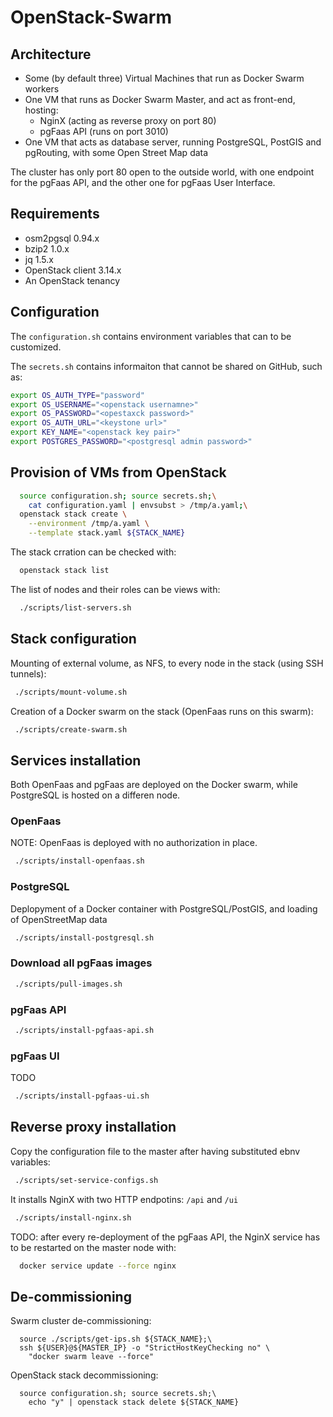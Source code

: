 # OpenStack-Swarm

## Architecture

* Some (by default three) Virtual Machines that run as Docker Swarm workers  
* One VM that runs as Docker Swarm Master, and act as front-end, hosting:
  * NginX (acting as reverse proxy on port 80)
  * pgFaas API (runs on port 3010)
* One VM that acts as database server, running PostgreSQL, PostGIS and pgRouting, with some Open Street Map data

The cluster has only port 80 open to the outside world, with one endpoint for the pgFaas API, and the other one for pgFaas User Interface.   


## Requirements

* osm2pgsql 0.94.x
* bzip2 1.0.x
* jq 1.5.x
* OpenStack client 3.14.x
* An OpenStack tenancy


## Configuration 

The `configuration.sh` contains environment variables that can to be customized. 
 
The `secrets.sh` contains informaiton that cannot be shared on GitHub, such as:
```bash
export OS_AUTH_TYPE="password"
export OS_USERNAME="<openstack usernamne>"
export OS_PASSWORD="<opestaxck password>"
export OS_AUTH_URL="<keystone url>"
export KEY_NAME="<openstack key pair>"
export POSTGRES_PASSWORD="<postgresql admin password>"
```


## Provision of VMs from OpenStack 

```bash
  source configuration.sh; source secrets.sh;\
    cat configuration.yaml | envsubst > /tmp/a.yaml;\
  openstack stack create \
    --environment /tmp/a.yaml \
    --template stack.yaml ${STACK_NAME}
```

The stack crration can be checked with:
```bash
  openstack stack list
```

The list of nodes and their roles can be views with: 
```bash
  ./scripts/list-servers.sh
```


## Stack configuration 

Mounting of external volume, as NFS, to every node in the stack (using SSH tunnels):
```bash
 ./scripts/mount-volume.sh 
```

Creation of a Docker swarm on the stack (OpenFaas runs on this swarm):
```bash
 ./scripts/create-swarm.sh
```


## Services installation 

Both OpenFaas and pgFaas are deployed on the Docker swarm, while PostgreSQL is
hosted on a differen node.

### OpenFaas

NOTE: OpenFaas is deployed with no authorization in place.
```bash
 ./scripts/install-openfaas.sh
```

    
### PostgreSQL
 
Deplopyment of a Docker container with PostgreSQL/PostGIS, and loading of OpenStreetMap data
```bash
 ./scripts/install-postgresql.sh
```


### Download all pgFaas images

```bash
 ./scripts/pull-images.sh
```


### pgFaas API

```bash
 ./scripts/install-pgfaas-api.sh
```


### pgFaas UI

TODO
```bash
 ./scripts/install-pgfaas-ui.sh
```


## Reverse proxy installation

Copy the configuration file to the master after having substituted ebnv variables:
```bash
 ./scripts/set-service-configs.sh
```

It installs NginX with two HTTP endpotins: `/api` and `/ui`
```bash
 ./scripts/install-nginx.sh
```

TODO: after every re-deployment of the pgFaas API, the NginX service has to be restarted
 on the master node with: 
```bash
  docker service update --force nginx
```


## De-commissioning

Swarm cluster de-commissioning:
```
  source ./scripts/get-ips.sh ${STACK_NAME};\
  ssh ${USER}@${MASTER_IP} -o "StrictHostKeyChecking no" \
    "docker swarm leave --force"
```

OpenStack stack decommissioning:
```
  source configuration.sh; source secrets.sh;\
    echo "y" | openstack stack delete ${STACK_NAME}
```
